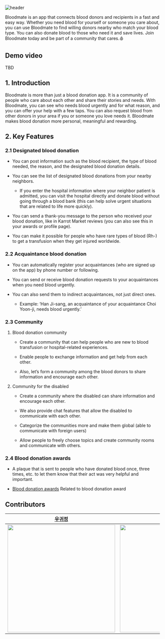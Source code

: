 ![header](https://capsule-render.vercel.app/api?type=rect&color=gradient&height=100&section=header&text=%20Blood%20Mate%20&desc=Blood%20donation%20through%20acquaintances&fontSize=40&textBg=true&fontAlign=22.5&descAlign=65&descAlignY=65&descSize=24)

Bloodmate is an app that connects blood donors and recipients in a fast and easy way. Whether you need blood for yourself or someone you care about, you can use Bloodmate to find willing donors nearby who match your blood type. You can also donate blood to those who need it and save lives. Join Bloodmate today and be part of a community that cares.🩸  

## Demo video
TBD

## 1. Introduction

Bloodmate is more than just a blood donation app. It is a community of people who care about each other and share their stories and needs. With Bloodmate, you can see who needs blood urgently and for what reason, and you can offer your help with a few taps. You can also request blood from other donors in your area if you or someone you love needs it. Bloodmate makes blood donation more personal, meaningful and rewarding. 

## 2. Key Features
### 2.1 Designated blood donation   

- You can post information such as the blood recipient, the type of blood needed, the reason, and the designated blood donation details.
- You can see the list of designated blood donations from your nearby neighbors.
    - If you enter the hospital information where your neighbor patient is admitted, you can visit the hospital directly and donate blood without going through a blood bank (this can help solve urgent situations that are related to life more quickly).
- You can send a thank-you message to the person who received your blood donation, like in Karrot Market reviews (you can also see this in your awards or profile page).

- You can make it possible for people who have rare types of blood (Rh-) to get a transfusion when they get injured worldwide.

### 2.2 Acquaintance blood donation
- You can automatically register your acquaintances (who are signed up on the app) by phone number or following.

- You can send or receive blood donation requests to your acquaintances when you need blood urgently.
- You can also send them to indirect acquaintances, not just direct ones.
    - Example: ‘Han Ji-sang, an acquaintance of your acquaintance Choi Yoon-ji, needs blood urgently.’

### 2.3 Community
1) Blood donation community

    - Create a community that can help people who are new to blood transfusion or hospital-related experiences.
    - Enable people to exchange information and get help from each other.

    - Also, let’s form a community among the blood donors to share information and encourage each other.

2) Community for the disabled

    - Create a community where the disabled can share information and encourage each other.
    - We also provide chat features that allow the disabled to communicate with each other.
    - Categorize the communities more and make them global (able to communicate with foreign users)

    - Allow people to freely choose topics and create community rooms and communicate with others.

### 2.4 Blood donation awards

- A plaque that is sent to people who have donated blood once, three times, etc. to let them know that their act was very helpful and important.

- [Blood donation awards](https://m.blog.naver.com/PostView.naver?isHttpsRedirect=true&blogId=able-com&logNo=221227317173) Related to blood donation award

## Contributors

| [우귀정](https://github.com/woog2roid)                            | [고성민](https://github.com/ko-success)                            | [한지상](https://github.com/ONground-Korea)                            | [최윤지](https://github.com/yunz0926)                            |
| ----------------------------------------------------------------- | ------------------------------------------------------------------ | ---------------------------------------------------------------------- | ---------------------------------------------------------------- |
| <img src="https://github.com/woog2roid.png" style="width: 350px"> | <img src="https://github.com/ko-success.png" style="width: 350px"> | <img src="https://github.com/ONground-Korea.png" style="width: 350px"> | <img src="https://github.com/yunz0926.png" style="width: 350px"> |

